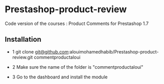 # Prestashop-product-review
Code version of the courses : Product Comments for Prestashop 1.7


## Installation



- 1 git clone git@github.com:alouimohamedhabib/Prestashop-product-review.git commentproductaloui

- 2 Make sure the name of the folder is "commentproductaloui"

- 3 Go to the dashboard and install the module
